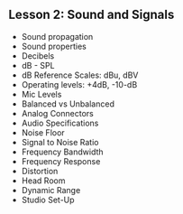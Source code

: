## Lesson 2: Sound and Signals

- Sound propagation
- Sound properties
- Decibels
- dB - SPL
- dB Reference Scales: dBu, dBV
- Operating levels: +4dB, -10-dB
- Mic Levels
- Balanced vs Unbalanced
- Analog Connectors
- Audio Specifications
- Noise Floor
- Signal to Noise Ratio
- Frequency Bandwidth
- Frequency Response
- Distortion
- Head Room
- Dynamic Range
- Studio Set-Up
